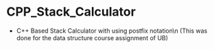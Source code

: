 # CPP_Stack_Calculator
- C++ Based Stack Calculator with using postfix notation\n
(This was done for the data structure course assignment of UB)
